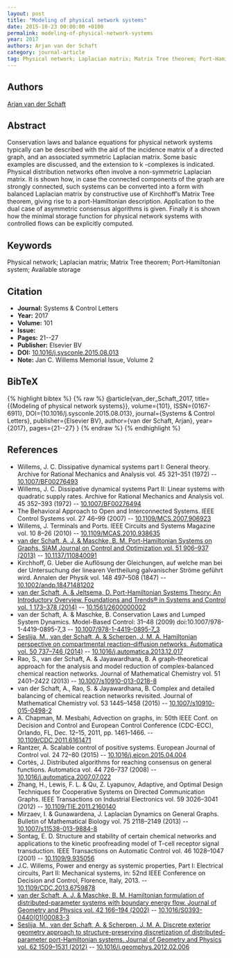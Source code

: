 ```yaml
---
layout: post
title: "Modeling of physical network systems"
date: 2015-10-23 00:00:00 +0100
permalink: modeling-of-physical-network-systems
year: 2017
authors: Arjan van der Schaft
category: journal-article
tag: Physical network; Laplacian matrix; Matrix Tree theorem; Port-Hamiltonian system; Available storage
---
```

 
## Authors
[Arjan van der Schaft](authors/arjan-van-der-schaft)
 
## Abstract
Conservation laws and balance equations for physical network systems typically can be described with the aid of the incidence matrix of a directed graph, and an associated symmetric Laplacian matrix. Some basic examples are discussed, and the extension to k -complexes is indicated. Physical distribution networks often involve a non-symmetric Laplacian matrix. It is shown how, in case the connected components of the graph are strongly connected, such systems can be converted into a form with balanced Laplacian matrix by constructive use of Kirchhoff’s Matrix Tree theorem, giving rise to a port-Hamiltonian description. Application to the dual case of asymmetric consensus algorithms is given. Finally it is shown how the minimal storage function for physical network systems with controlled flows can be explicitly computed.
 
## Keywords
Physical network; Laplacian matrix; Matrix Tree theorem; Port-Hamiltonian system; Available storage
 
## Citation
- **Journal:** Systems &amp; Control Letters
- **Year:** 2017
- **Volume:** 101
- **Issue:** 
- **Pages:** 21--27
- **Publisher:** Elsevier BV
- **DOI:** [10.1016/j.sysconle.2015.08.013](https://doi.org/10.1016/j.sysconle.2015.08.013)
- **Note:** Jan C. Willems Memorial Issue, Volume 2
 
## BibTeX
{% highlight bibtex %}
{% raw %}
@article{van_der_Schaft_2017,
  title={{Modeling of physical network systems}},
  volume={101},
  ISSN={0167-6911},
  DOI={10.1016/j.sysconle.2015.08.013},
  journal={Systems &amp; Control Letters},
  publisher={Elsevier BV},
  author={van der Schaft, Arjan},
  year={2017},
  pages={21--27}
}
{% endraw %}
{% endhighlight %}
 
## References
- Willems, J. C. Dissipative dynamical systems part I: General theory. Archive for Rational Mechanics and Analysis vol. 45 321–351 (1972) -- [10.1007/BF00276493](https://doi.org/10.1007/BF00276493)
- Willems, J. C. Dissipative dynamical systems Part II: Linear systems with quadratic supply rates. Archive for Rational Mechanics and Analysis vol. 45 352–393 (1972) -- [10.1007/BF00276494](https://doi.org/10.1007/BF00276494)
- The Behavioral Approach to Open and Interconnected Systems. IEEE Control Systems vol. 27 46–99 (2007) -- [10.1109/MCS.2007.906923](https://doi.org/10.1109/MCS.2007.906923)
- Willems, J. Terminals and Ports. IEEE Circuits and Systems Magazine vol. 10 8–26 (2010) -- [10.1109/MCAS.2010.938635](https://doi.org/10.1109/MCAS.2010.938635)
- [van der Schaft, A. J. & Maschke, B. M. Port-Hamiltonian Systems on Graphs. SIAM Journal on Control and Optimization vol. 51 906–937 (2013)](port-hamiltonian-systems-on-graphs) -- [10.1137/110840091](https://doi.org/10.1137/110840091)
- Kirchhoff, G. Ueber die Auflösung der Gleichungen, auf welche man bei der Untersuchung der linearen Vertheilung galvanischer Ströme geführt wird. Annalen der Physik vol. 148 497–508 (1847) -- [10.1002/andp.18471481202](https://doi.org/10.1002/andp.18471481202)
- [van der Schaft, A. & Jeltsema, D. Port-Hamiltonian Systems Theory: An Introductory Overview. Foundations and Trends® in Systems and Control vol. 1 173–378 (2014)](port-hamiltonian-systems-theory-an-introductory-overview-journal) -- [10.1561/2600000002](https://doi.org/10.1561/2600000002)
- van der Schaft, A. & Maschke, B. Conservation Laws and Lumped System Dynamics. Model-Based Control: 31–48 (2009) doi:10.1007/978-1-4419-0895-7_3 -- [10.1007/978-1-4419-0895-7_3](https://doi.org/10.1007/978-1-4419-0895-7_3)
- [Seslija, M., van der Schaft, A. & Scherpen, J. M. A. Hamiltonian perspective on compartmental reaction–diffusion networks. Automatica vol. 50 737–746 (2014)](hamiltonian-perspective-on-compartmental-reaction-diffusion-networks) -- [10.1016/j.automatica.2013.12.017](https://doi.org/10.1016/j.automatica.2013.12.017)
- Rao, S., van der Schaft, A. & Jayawardhana, B. A graph-theoretical approach for the analysis and model reduction of complex-balanced chemical reaction networks. Journal of Mathematical Chemistry vol. 51 2401–2422 (2013) -- [10.1007/s10910-013-0218-8](https://doi.org/10.1007/s10910-013-0218-8)
- van der Schaft, A., Rao, S. & Jayawardhana, B. Complex and detailed balancing of chemical reaction networks revisited. Journal of Mathematical Chemistry vol. 53 1445–1458 (2015) -- [10.1007/s10910-015-0498-2](https://doi.org/10.1007/s10910-015-0498-2)
- A. Chapman, M. Mesbahi, Advection on graphs, in: 50th IEEE Conf. on Decision and Control and European Control Conference (CDC-ECC), Orlando, FL, Dec. 12–15, 2011, pp. 1461–1466. -- [10.1109/CDC.2011.6161471](https://doi.org/10.1109/CDC.2011.6161471)
- Rantzer, A. Scalable control of positive systems. European Journal of Control vol. 24 72–80 (2015) -- [10.1016/j.ejcon.2015.04.004](https://doi.org/10.1016/j.ejcon.2015.04.004)
- Cortés, J. Distributed algorithms for reaching consensus on general functions. Automatica vol. 44 726–737 (2008) -- [10.1016/j.automatica.2007.07.022](https://doi.org/10.1016/j.automatica.2007.07.022)
- Zhang, H., Lewis, F. L. & Qu, Z. Lyapunov, Adaptive, and Optimal Design Techniques for Cooperative Systems on Directed Communication Graphs. IEEE Transactions on Industrial Electronics vol. 59 3026–3041 (2012) -- [10.1109/TIE.2011.2160140](https://doi.org/10.1109/TIE.2011.2160140)
- Mirzaev, I. & Gunawardena, J. Laplacian Dynamics on General Graphs. Bulletin of Mathematical Biology vol. 75 2118–2149 (2013) -- [10.1007/s11538-013-9884-8](https://doi.org/10.1007/s11538-013-9884-8)
- Sontag, E. D. Structure and stability of certain chemical networks and applications to the kinetic proofreading model of T-cell receptor signal transduction. IEEE Transactions on Automatic Control vol. 46 1028–1047 (2001) -- [10.1109/9.935056](https://doi.org/10.1109/9.935056)
- J.C. Willems, Power and energy as systemic properties, Part I: Electrical circuits, Part II: Mechanical systems, in: 52nd IEEE Conference on Decision and Control, Florence, Italy, 2013. -- [10.1109/CDC.2013.6759878](https://doi.org/10.1109/CDC.2013.6759878)
- [van der Schaft, A. J. & Maschke, B. M. Hamiltonian formulation of distributed-parameter systems with boundary energy flow. Journal of Geometry and Physics vol. 42 166–194 (2002)](hamiltonian-formulation-of-distributed-parameter-systems-with-boundary-energy-flow) -- [10.1016/S0393-0440(01)00083-3](https://doi.org/10.1016/S0393-0440(01)00083-3)
- [Seslija, M., van der Schaft, A. & Scherpen, J. M. A. Discrete exterior geometry approach to structure-preserving discretization of distributed-parameter port-Hamiltonian systems. Journal of Geometry and Physics vol. 62 1509–1531 (2012)](discrete-exterior-geometry-approach-to-structure-preserving-discretization-of-distributed-parameter-port-hamiltonian-systems) -- [10.1016/j.geomphys.2012.02.006](https://doi.org/10.1016/j.geomphys.2012.02.006)

